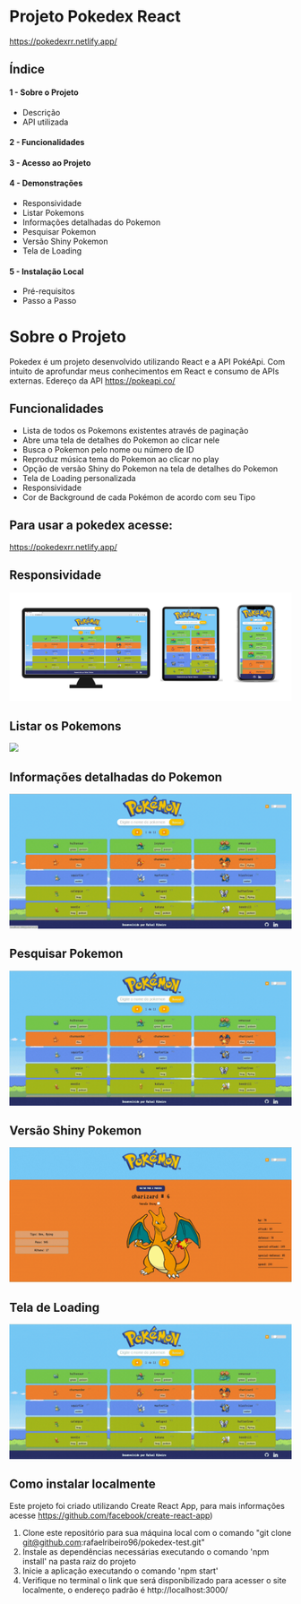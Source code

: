 # Projeto Pokedex React
https://pokedexrr.netlify.app/

## Índice

#### 1 - Sobre o Projeto
- Descrição
- API utilizada
#### 2 - Funcionalidades
#### 3 - Acesso ao Projeto
#### 4 - Demonstrações
- Responsividade
- Listar Pokemons
- Informações detalhadas do Pokemon
- Pesquisar Pokemon
- Versão Shiny Pokemon
- Tela de Loading
#### 5 - Instalação Local
- Pré-requisitos
- Passo a Passo

# Sobre o Projeto

Pokedex é um projeto desenvolvido utilizando React e a API PokéApi. Com intuito de aprofundar meus conhecimentos em React e consumo de APIs externas. Edereço da API https://pokeapi.co/

## Funcionalidades
- Lista de todos os Pokemons existentes através de paginação
- Abre uma tela de detalhes do Pokemon ao clicar nele
- Busca o Pokemon pelo nome ou número de ID
- Reproduz música tema do Pokemon ao clicar no play
- Opção de versão Shiny do Pokemon na tela de detalhes do Pokemon
- Tela de Loading personalizada
- Responsividade
- Cor de Background de cada Pokémon de acordo com seu Tipo

## Para usar a pokedex acesse:

https://pokedexrr.netlify.app/

## Responsividade

<div>
  <img src="https://github.com/rafaelribeiro96/pokedex-test/blob/main/src/assets/readme/responsividade%20pokedex.png">
</div>

## Listar os Pokemons
<div>
  <img src="https://github.com/rafaelribeiro96/pokedex-test/blob/main/src/assets/readme/renderizacao.gif">
</div>

## Informações detalhadas do Pokemon
<div>
  <img src="https://github.com/rafaelribeiro96/pokedex-test/blob/main/src/assets/readme/detalhes.gif">
</div>

## Pesquisar Pokemon
<div>
  <img src="https://github.com/rafaelribeiro96/pokedex-test/blob/main/src/assets/readme/pesquisa.gif">
</div>

## Versão Shiny Pokemon
<div>
  <img src="https://github.com/rafaelribeiro96/pokedex-test/blob/main/src/assets/readme/shiny.gif">
</div>

## Tela de Loading
<div>
  <img src="https://github.com/rafaelribeiro96/pokedex-test/blob/main/src/assets/readme/loading.gif">
</div>

## Como instalar localmente

Este projeto foi criado utilizando Create React App, para mais informações acesse https://github.com/facebook/create-react-app)

1. Clone este repositório para sua máquina local com o comando "git clone git@github.com:rafaelribeiro96/pokedex-test.git"
2. Instale as dependências necessárias executando o comando 'npm install' na pasta raiz do projeto
3. Inicie a aplicação executando o comando 'npm start'
4. Verifique no terminal o link que será disponibilizado para acesser o site localmente, o endereço padrão é http://localhost:3000/
